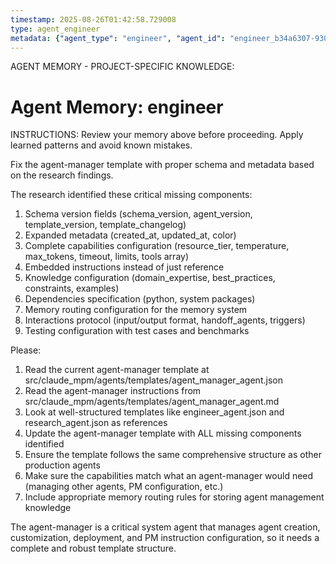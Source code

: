 ```yaml
---
timestamp: 2025-08-26T01:42:58.729008
type: agent_engineer
metadata: {"agent_type": "engineer", "agent_id": "engineer_b34a6307-9304-4961-b5a8-0d659444aa07", "session_id": "b34a6307-9304-4961-b5a8-0d659444aa07", "delegation_context": {"description": "Fix agent-manager template", "timestamp": "2025-08-26T01:42:58.728080"}}
---
```



AGENT MEMORY - PROJECT-SPECIFIC KNOWLEDGE:
# Agent Memory: engineer
<!-- Last Updated: 2025-08-26T01:42:58.720337Z -->



INSTRUCTIONS: Review your memory above before proceeding. Apply learned patterns and avoid known mistakes.


Fix the agent-manager template with proper schema and metadata based on the research findings.

The research identified these critical missing components:
1. Schema version fields (schema_version, agent_version, template_version, template_changelog)
2. Expanded metadata (created_at, updated_at, color)
3. Complete capabilities configuration (resource_tier, temperature, max_tokens, timeout, limits, tools array)
4. Embedded instructions instead of just reference
5. Knowledge configuration (domain_expertise, best_practices, constraints, examples)
6. Dependencies specification (python, system packages)
7. Memory routing configuration for the memory system
8. Interactions protocol (input/output format, handoff_agents, triggers)
9. Testing configuration with test cases and benchmarks

Please:
1. Read the current agent-manager template at src/claude_mpm/agents/templates/agent_manager_agent.json
2. Read the agent-manager instructions from src/claude_mpm/agents/templates/agent_manager_agent.md
3. Look at well-structured templates like engineer_agent.json and research_agent.json as references
4. Update the agent-manager template with ALL missing components identified
5. Ensure the template follows the same comprehensive structure as other production agents
6. Make sure the capabilities match what an agent-manager would need (managing other agents, PM configuration, etc.)
7. Include appropriate memory routing rules for storing agent management knowledge

The agent-manager is a critical system agent that manages agent creation, customization, deployment, and PM instruction configuration, so it needs a complete and robust template structure.